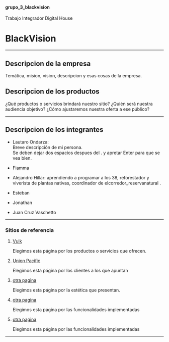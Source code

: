 #### grupo_3_blackvision
Trabajo Integrador Digital House
# **BlackVision**

***

## **Descripcion de la empresa**
Temática, mision, vision, descripcion y esas cosas de la empresa.

## **Descripcion de los productos**
¿Qué productos o servicios brindará nuestro sitio? ¿Quién será nuestra audiencia
objetivo? ¿Cómo ajustaremos nuestra oferta a ese público?

***

## **Descripcion de los integrantes**
- Lautaro Ondarza:  
    Breve descripción de mi persona.  
    Se deben dejar dos espacios despues del . y apretar Enter para que se vea bien.

- Fiamma 

- Alejandro Hillar: aprendiendo a programar a los 38, reforestador y viverista de plantas nativas, coordinador de elcorredor_reservanatural .  


- Esteban

- Jonathan 

- Juan Cruz Vaschetto

***

### **Sitios de referencia**
1. [Vulk](https://www.vulkeyewear.com/) 

    Elegimos esta página por los productos o servicios que ofrecen.


2. [Union Pacific](https://web.unionpacific.com.ar/)

    Elegimos esta página por los clientes a los que apuntan

3. [otra pagina](https://www.OTRAPAGINA.com/)

    Elegimos esta página por la estética que presentan.

4. [otra pagina](https://www.OTRAPAGINA.com/)

    Elegimos esta página por las funcionalidades implementadas

5. [otra pagina](https://www.OTRAPAGINA.com/)

    Elegimos esta página por las funcionalidades implementadas

***